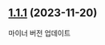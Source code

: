 ## [1.1.1](https://github.com/CHUGGU-ME/CHUGGU-ME-v2/compare/v1.1.0...v1.1.1) (2023-11-20)
마이너 버전 업데이트



